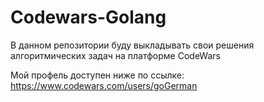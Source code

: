 # Codewars-Golang

В данном репозитории буду выкладывать свои решения алгоритмических задач на платформе CodeWars

Мой профель доступен ниже по ссылке:
https://www.codewars.com/users/goGerman
